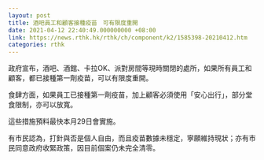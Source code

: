 ```yaml
---
layout: post
title: 酒吧員工和顧客接種疫苗　可有限度重開
date: 2021-04-12 22:40:49.000000000 +08:00
link: https://news.rthk.hk/rthk/ch/component/k2/1585398-20210412.htm
categories: rthk
---
```


政府宣布，酒吧、酒館、卡拉OK、派對房間等現時關閉的處所，如果所有員工和顧客，都已接種第一劑疫苗，可以有限度重開。

食肆方面，如果員工已接種第一劑疫苗，加上顧客必須使用「安心出行」，部分堂食限制，亦可以放寬。

這些措施預料最快本月29日會實施。

有市民認為，打針與否是個人自由，而且疫苗數據未穩定，寧願維持現狀；亦有市民同意政府收緊政策，因目前個案仍未完全清零。

